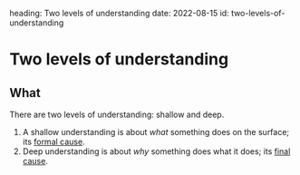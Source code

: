 heading: Two levels of understanding
date: 2022-08-15
id: two-levels-of-understanding

# Two levels of understanding

## What
There are two levels of understanding: shallow and deep.

1.  A shallow understanding is about *what* something does on the surface; its [formal cause](/four-causes).
2.  Deep understanding is about *why* something does what it does; its [final cause](/four-causes).

